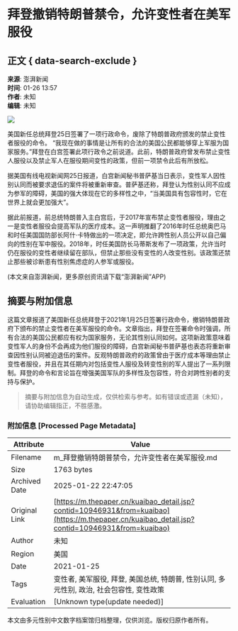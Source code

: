 # 拜登撤销特朗普禁令，允许变性者在美军服役

## 正文 { data-search-exclude }


**来源**: 澎湃新闻  
**时间**: 01-26 13:57  
**作者**: 未知  
**编辑**: 未知  

![](https://file.thepaper.cn/wap/v6/img/kb_zhaiyao.png)  

美国新任总统拜登25日签署了一项行政命令，废除了特朗普政府颁发的禁止变性者服役的命令。 “我现在做的事情是让所有的合法的美国公民都能够穿上军服为国家服务。”拜登在白宫签署此项行政令之前说道。此前，特朗普政府曾发布禁止变性人服役以及禁止军人在服役期间变性的政策，但前一项禁令此后有所放松。

据美国有线电视新闻网25日报道，白宫新闻秘书普萨基当日表示，变性军人因性别认同而被要求退伍的案件将被重新审查。普萨基还称，拜登认为性别认同不应成为参军的障碍，美国的强大体现在它的多样性之中，“当美国具有包容性时，它在世界上就会更加强大”。

据此前报道，前总统特朗普入主白宫后，于2017年宣布禁止变性者服役，理由之一是变性者服役会提高军队的医疗成本。这一声明推翻了2016年时任总统奥巴马和时任美国国防部长阿什·卡特做出的一项决定，即允许跨性别人员公开以自己偏向的性别在军中服役。2018年，时任美国防长马蒂斯发布了一项政策，允许当时仍在服役的变性者继续留在部队，但禁止那些没有变性的人改变性别。该政策还禁止那些被诊断患有性别焦虑症的人参军或服役。

(本文来自澎湃新闻，更多原创资讯请下载“澎湃新闻”APP)
<!-- tcd_original_link https://m.thepaper.cn/kuaibao_detail.jsp?contid=10946931&from=kuaibao -->


## 摘要与附加信息

<!-- tcd_abstract -->
这篇文章报道了美国新任总统拜登于2021年1月25日签署行政命令，撤销特朗普政府下颁布的禁止变性者在美军服役的命令。文章指出，拜登在签署命令时强调，所有合法的美国公民都应有权为国家服务，无论其性别认同如何。这项新政策意味着变性军人的身份不会再成为他们服役的障碍，白宫新闻秘书普萨基也表态将重新审查因性别认同被迫退伍的案件。反观特朗普政府的政策曾由于医疗成本等理由禁止变性者服役，并且在其任期内对包括变性人服役及转变性别的军人提出了一系列限制。拜登的命令和言论旨在增强美国军队的多样性及包容性，符合对跨性别者的支持与保护。
<!-- tcd_abstract_end -->

> 摘要与附加信息为自动生成，仅供检索与参考。如有错误或遗漏（未知），请协助编辑指正，不胜感激。

### 附加信息 [Processed Page Metadata]

| Attribute       | Value                                  |
|-----------------|----------------------------------------|
| Filename        | m_拜登撤销特朗普禁令，允许变性者在美军服役.md                             |
| Size            | 1763 bytes                           |
| Archived Date   | 2025-01-22 22:47:05                             |
| Original Link   | [https://m.thepaper.cn/kuaibao_detail.jsp?contid=10946931&from=kuaibao](https://m.thepaper.cn/kuaibao_detail.jsp?contid=10946931&from=kuaibao)                       |
| Author          | 未知                               |
| Region          | 美国                               |
| Date            | 2021-01-25                                 |
| Tags            | 变性者, 美军服役, 拜登, 美国总统, 特朗普, 性别认同, 多元性别, 政治, 社会包容性, 变性政策                                 |
| Evaluation            | [Unknown type(update needed)]                                 |
<!-- tcd_table_end -->

本文由多元性别中文数字档案馆归档整理，仅供浏览。版权归原作者所有。
